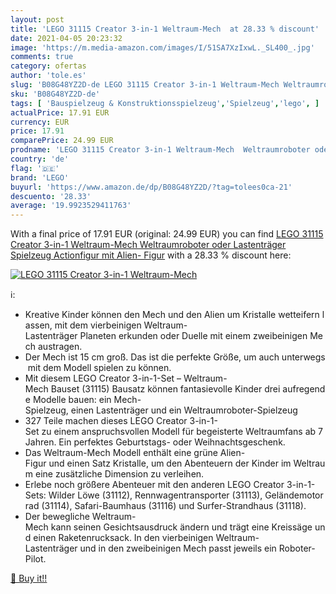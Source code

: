 ```yaml
---
layout: post
title: 'LEGO 31115 Creator 3-in-1 Weltraum-Mech  at 28.33 % discount'
date: 2021-04-05 20:23:32
image: 'https://m.media-amazon.com/images/I/51SA7XzIxwL._SL400_.jpg'
comments: true
category: ofertas
author: 'tole.es'
slug: 'B08G48YZ2D-de LEGO 31115 Creator 3-in-1 Weltraum-Mech Weltraumroboter...'
sku: 'B08G48YZ2D-de'
tags: [ 'Bauspielzeug & Konstruktionsspielzeug','Spielzeug','lego', ]
actualPrice: 17.91 EUR
currency: EUR
price: 17.91
comparePrice: 24.99 EUR
prodname: 'LEGO 31115 Creator 3-in-1 Weltraum-Mech  Weltraumroboter oder Lastenträger Spielzeug  Actionfigur mit Alien- Figur'
country: 'de'
flag: '🇩🇪'
brand: 'LEGO'
buyurl: 'https://www.amazon.de/dp/B08G48YZ2D/?tag=tolees0ca-21'
descuento: '28.33'
average: '19.9923529411763'
---
```


With a final price of 17.91 EUR (original: 24.99 EUR) you can find [LEGO 31115 Creator 3-in-1 Weltraum-Mech  Weltraumroboter oder Lastenträger Spielzeug  Actionfigur mit Alien- Figur](https://www.amazon.de/dp/B08G48YZ2D/?tag=tolees0ca-21) with a  28.33 % discount here:

[![LEGO 31115 Creator 3-in-1 Weltraum-Mech ](https://m.media-amazon.com/images/I/51SA7XzIxwL._SL400_.jpg)](https://www.amazon.de/dp/B08G48YZ2D/?tag=tolees0ca-21)

ℹ️:

- Kreative Kinder können den Mech und den Alien um Kristalle wetteifern lassen, mit dem vierbeinigen Weltraum-Lastenträger Planeten erkunden oder Duelle mit einem zweibeinigen Mech austragen.
- Der Mech ist 15 cm groß. Das ist die perfekte Größe, um auch unterwegs mit dem Modell spielen zu können.
- Mit diesem LEGO Creator 3-in-1-Set – Weltraum-Mech Bauset (31115) Bausatz können fantasievolle Kinder drei aufregende Modelle bauen: ein Mech-Spielzeug, einen Lastenträger und ein Weltraumroboter-Spielzeug
- 327 Teile machen dieses LEGO Creator 3-in-1-Set zu einem anspruchsvollen Modell für begeisterte Weltraumfans ab 7 Jahren. Ein perfektes Geburtstags- oder Weihnachtsgeschenk.
- Das Weltraum-Mech Modell enthält eine grüne Alien-Figur und einen Satz Kristalle, um den Abenteuern der Kinder im Weltraum eine zusätzliche Dimension zu verleihen.
- Erlebe noch größere Abenteuer mit den anderen LEGO Creator 3-in-1-Sets: Wilder Löwe (31112), Rennwagentransporter (31113), Geländemotorrad (31114), Safari-Baumhaus (31116) und Surfer-Strandhaus (31118).
- Der bewegliche Weltraum-Mech kann seinen Gesichtsausdruck ändern und trägt eine Kreissäge und einen Raketenrucksack. In den vierbeinigen Weltraum-Lastenträger und in den zweibeinigen Mech passt jeweils ein Roboter-Pilot.

[🛒 Buy it!!](https://www.amazon.de/dp/B08G48YZ2D/?tag=tolees0ca-21)
